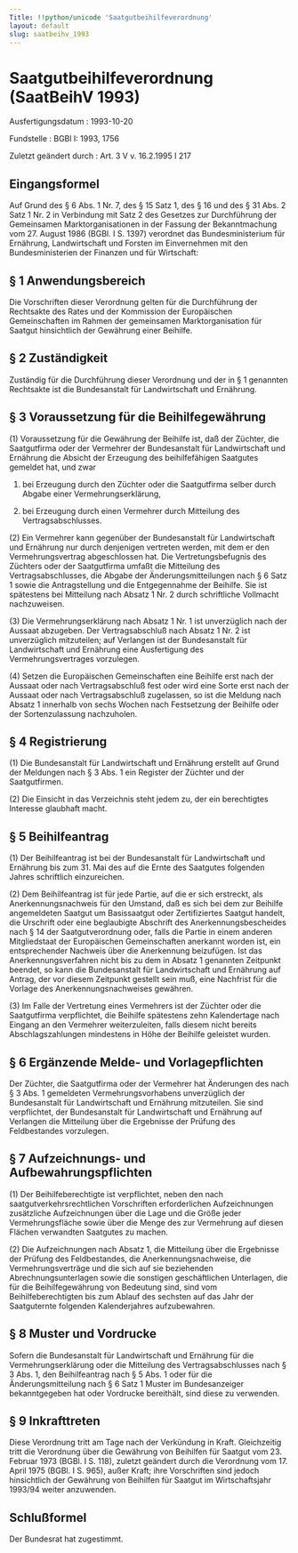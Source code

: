 ```yaml
---
Title: !!python/unicode 'Saatgutbeihilfeverordnung'
layout: default
slug: saatbeihv_1993
---
```


# Saatgutbeihilfeverordnung (SaatBeihV 1993)

Ausfertigungsdatum
:   1993-10-20

Fundstelle
:   BGBl I: 1993, 1756

Zuletzt geändert durch
:   Art. 3 V v. 16.2.1995 I 217


## Eingangsformel

Auf Grund des § 6 Abs. 1 Nr. 7, des § 15 Satz 1, des § 16 und des § 31
Abs. 2 Satz 1 Nr. 2 in Verbindung mit Satz 2 des Gesetzes zur
Durchführung der Gemeinsamen Marktorganisationen in der Fassung der
Bekanntmachung vom 27. August 1986 (BGBl. I S. 1397) verordnet das
Bundesministerium für Ernährung, Landwirtschaft und Forsten im
Einvernehmen mit den Bundesministerien der Finanzen und für
Wirtschaft:


## § 1 Anwendungsbereich

Die Vorschriften dieser Verordnung gelten für die Durchführung der
Rechtsakte des Rates und der Kommission der Europäischen
Gemeinschaften im Rahmen der gemeinsamen Marktorganisation für Saatgut
hinsichtlich der Gewährung einer Beihilfe.


## § 2 Zuständigkeit

Zuständig für die Durchführung dieser Verordnung und der in § 1
genannten Rechtsakte ist die Bundesanstalt für Landwirtschaft und
Ernährung.


## § 3 Voraussetzung für die Beihilfegewährung

(1) Voraussetzung für die Gewährung der Beihilfe ist, daß der Züchter,
die Saatgutfirma oder der Vermehrer der Bundesanstalt für
Landwirtschaft und Ernährung die Absicht der Erzeugung des
beihilfefähigen Saatgutes gemeldet hat, und zwar

1.  bei Erzeugung durch den Züchter oder die Saatgutfirma selber durch
    Abgabe einer Vermehrungserklärung,


2.  bei Erzeugung durch einen Vermehrer durch Mitteilung des
    Vertragsabschlusses.




(2) Ein Vermehrer kann gegenüber der Bundesanstalt für Landwirtschaft
und Ernährung nur durch denjenigen vertreten werden, mit dem er den
Vermehrungsvertrag abgeschlossen hat. Die Vertretungsbefugnis des
Züchters oder der Saatgutfirma umfaßt die Mitteilung des
Vertragsabschlusses, die Abgabe der Änderungsmitteilungen nach § 6
Satz 1 sowie die Antragstellung und die Entgegennahme der Beihilfe.
Sie ist spätestens bei Mitteilung nach Absatz 1 Nr. 2 durch
schriftliche Vollmacht nachzuweisen.

(3) Die Vermehrungserklärung nach Absatz 1 Nr. 1 ist unverzüglich nach
der Aussaat abzugeben. Der Vertragsabschluß nach Absatz 1 Nr. 2 ist
unverzüglich mitzuteilen; auf Verlangen ist der Bundesanstalt für
Landwirtschaft und Ernährung eine Ausfertigung des
Vermehrungsvertrages vorzulegen.

(4) Setzen die Europäischen Gemeinschaften eine Beihilfe erst nach der
Aussaat oder nach Vertragsabschluß fest oder wird eine Sorte erst nach
der Aussaat oder nach Vertragsabschluß zugelassen, so ist die Meldung
nach Absatz 1 innerhalb von sechs Wochen nach Festsetzung der Beihilfe
oder der Sortenzulassung nachzuholen.


## § 4 Registrierung

(1) Die Bundesanstalt für Landwirtschaft und Ernährung erstellt auf
Grund der Meldungen nach § 3 Abs. 1 ein Register der Züchter und der
Saatgutfirmen.

(2) Die Einsicht in das Verzeichnis steht jedem zu, der ein
berechtigtes Interesse glaubhaft macht.


## § 5 Beihilfeantrag

(1) Der Beihilfeantrag ist bei der Bundesanstalt für Landwirtschaft
und Ernährung bis zum 31. Mai des auf die Ernte des Saatgutes
folgenden Jahres schriftlich einzureichen.

(2) Dem Beihilfeantrag ist für jede Partie, auf die er sich erstreckt,
als Anerkennungsnachweis für den Umstand, daß es sich bei dem zur
Beihilfe angemeldeten Saatgut um Basissaatgut oder Zertifiziertes
Saatgut handelt, die Urschrift oder eine beglaubigte Abschrift des
Anerkennungsbescheides nach § 14 der Saatgutverordnung oder, falls die
Partie in einem anderen Mitgliedstaat der Europäischen Gemeinschaften
anerkannt worden ist, ein entsprechender Nachweis über die Anerkennung
beizufügen. Ist das Anerkennungsverfahren nicht bis zu dem in Absatz 1
genannten Zeitpunkt beendet, so kann die Bundesanstalt für
Landwirtschaft und Ernährung auf Antrag, der vor diesem Zeitpunkt
gestellt sein muß, eine Nachfrist für die Vorlage des
Anerkennungsnachweises gewähren.

(3) Im Falle der Vertretung eines Vermehrers ist der Züchter oder die
Saatgutfirma verpflichtet, die Beihilfe spätestens zehn Kalendertage
nach Eingang an den Vermehrer weiterzuleiten, falls diesem nicht
bereits Abschlagszahlungen mindestens in Höhe der Beihilfe geleistet
wurden.


## § 6 Ergänzende Melde- und Vorlagepflichten

Der Züchter, die Saatgutfirma oder der Vermehrer hat Änderungen des
nach § 3 Abs. 1 gemeldeten Vermehrungsvorhabens unverzüglich der
Bundesanstalt für Landwirtschaft und Ernährung mitzuteilen. Sie sind
verpflichtet, der Bundesanstalt für Landwirtschaft und Ernährung auf
Verlangen die Mitteilung über die Ergebnisse der Prüfung des
Feldbestandes vorzulegen.


## § 7 Aufzeichnungs- und Aufbewahrungspflichten

(1) Der Beihilfeberechtigte ist verpflichtet, neben den nach
saatgutverkehrsrechtlichen Vorschriften erforderlichen Aufzeichnungen
zusätzliche Aufzeichnungen über die Lage und die Größe jeder
Vermehrungsfläche sowie über die Menge des zur Vermehrung auf diesen
Flächen verwandten Saatgutes zu machen.

(2) Die Aufzeichnungen nach Absatz 1, die Mitteilung über die
Ergebnisse der Prüfung des Feldbestandes, die Anerkennungsnachweise,
die Vermehrungsverträge und die sich auf sie beziehenden
Abrechnungsunterlagen sowie die sonstigen geschäftlichen Unterlagen,
die für die Beihilfegewährung von Bedeutung sind, sind vom
Beihilfeberechtigten bis zum Ablauf des sechsten auf das Jahr der
Saatguternte folgenden Kalenderjahres aufzubewahren.


## § 8 Muster und Vordrucke

Sofern die Bundesanstalt für Landwirtschaft und Ernährung für die
Vermehrungserklärung oder die Mitteilung des Vertragsabschlusses nach
§ 3 Abs. 1, den Beihilfeantrag nach § 5 Abs. 1 oder für die
Änderungsmitteilung nach § 6 Satz 1 Muster im Bundesanzeiger
bekanntgegeben hat oder Vordrucke bereithält, sind diese zu verwenden.


## § 9 Inkrafttreten

Diese Verordnung tritt am Tage nach der Verkündung in Kraft.
Gleichzeitig tritt die Verordnung über die Gewährung von Beihilfen für
Saatgut vom 23. Februar 1973 (BGBl. I S. 118), zuletzt geändert durch
die Verordnung vom 17. April 1975 (BGBl. I S. 965), außer Kraft;
ihre Vorschriften sind jedoch hinsichtlich der Gewährung von Beihilfen
für Saatgut im Wirtschaftsjahr 1993/94 weiter anzuwenden.


## Schlußformel

Der Bundesrat hat zugestimmt.

